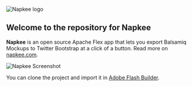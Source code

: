 ![Napkee logo](http://www.napkee.com/img/logo.png)

## Welcome to the repository for Napkee

**Napkee** is an open source Apache Flex app that lets you export Balsamiq Mockups 
to Twitter Bootstrap at a click of a button. Read more on [napkee.com](http://napkee.com).

![Napkee Screenshot](http://www.napkee.com/img/slides/slide2.png)

You can clone the project and import it in [Adobe Flash Builder](http://www.adobe.com/products/flash-builder.html).


